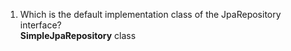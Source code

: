 1) Which is the default implementation class of the JpaRepository interface? <br/> 
    **SimpleJpaRepository** class
